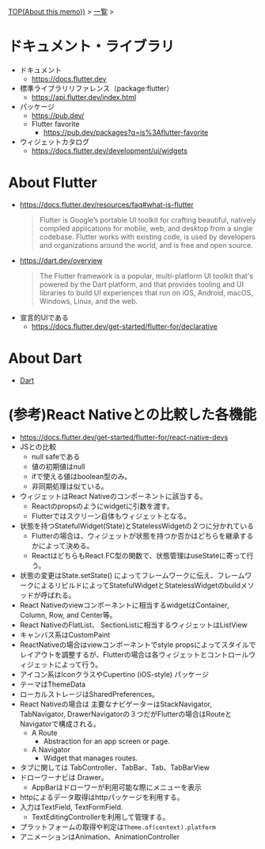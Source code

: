 [TOP(About this memo))](../README.md) > [一覧](./README.md) >


# ドキュメント・ライブラリ
* ドキュメント
    * https://docs.flutter.dev
* 標準ライブラリリファレンス（package:flutter）
    * https://api.flutter.dev/index.html
* パッケージ
    * https://pub.dev/
    * Flutter favorite
        * https://pub.dev/packages?q=is%3Aflutter-favorite
* ウィジェットカタログ
    * https://docs.flutter.dev/development/ui/widgets



# About Flutter
* https://docs.flutter.dev/resources/faq#what-is-flutter
    > Flutter is Google’s portable UI toolkit for crafting beautiful, natively compiled applications for mobile, web, and desktop from a single codebase. Flutter works with existing code, is used by developers and organizations around the world, and is free and open source.
* https://dart.dev/overview
    > The Flutter framework is a popular, multi-platform UI toolkit that's powered by the Dart platform, and that provides tooling and UI libraries to build UI experiences that run on iOS, Android, macOS, Windows, Linux, and the web.
* 宣言的UIである
    * https://docs.flutter.dev/get-started/flutter-for/declarative


# About Dart
* [Dart](../dart/dart_introduction.md)


# (参考)React Nativeとの比較した各機能
* https://docs.flutter.dev/get-started/flutter-for/react-native-devs
* JSとの比較
    * null safeである
    * 値の初期値はnull
    * ifで使える値はboolean型のみ。
    * 非同期処理は似ている。
* ウィジェットはReact Nativeのコンポーネントに該当する。
    * Reactのpropsのようにwidgetに引数を渡す。
    * Flutterではスクリーン自体もウィジェットとなる。
* 状態を持つStatefulWidget(State)とStatelessWidgetの２つに分かれている
    * Flutterの場合は、ウィジェットが状態を持つか否かはどちらを継承するかによって決める。
    * ReactはどちらもReact.FC型の関数で、状態管理はuseStateに寄って行う。
* 状態の変更はState.setState() によってフレームワークに伝え、フレームワークによるリビルドによってStatefulWidgetとStatelessWidgetのbuildメソッドが呼ばれる。
* React Nativeのviewコンポーネントに相当するwidgetはContainer, Column, Row, and Center等。
* React NativeのFlatList、 SectionListに相当するウィジェットはListView
* キャンバス系はCustomPaint 
* ReactNativeの場合はviewコンポーネントでstyle propsによってスタイルでレイアウトを調整するが、Flutterの場合は各ウィジェットとコントロールウィジェットによって行う。
* アイコン系はIconクラスやCupertino (iOS-style) パッケージ
* テーマはThemeData
* ローカルストレージはSharedPreferences。
* React Nativeの場合は 主要なナビゲーターはStackNavigator, TabNavigator, DrawerNavigatorの３つだがFlutterの場合はRouteとNavigatorで構成される。
    * A Route
        * Abstraction for an app screen or page.
    * A Navigator
        * Widget that manages routes.
* タブに関しては TabController、TabBar、Tab、TabBarView
* ドローワーナビは Drawer。
    * AppBarはドローワーが利用可能な際にメニューを表示
* httpによるデータ取得はhttpパッケージを利用する。
* 入力はTextField, TextFormField.
    * TextEditingControllerを利用して管理する。
* プラットフォームの取得や判定は`Theme.of(context).platform`
* アニメーションはAnimation、AnimationController

